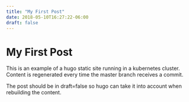 ```yaml
---
title: "My First Post"
date: 2018-05-10T16:27:22-06:00
draft: false
---
```



# My First Post

This is an example of a hugo static site running in a kubernetes cluster. Content is regenerated every time the master branch receives a commit. 

The post should be in draft=false so hugo can take it into account when rebuilding the content.